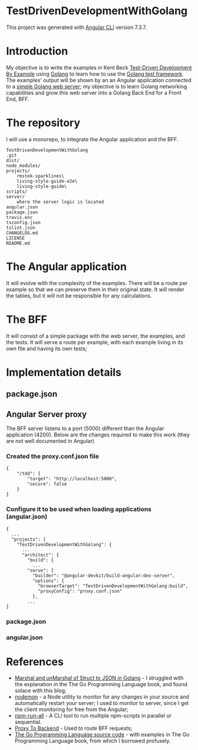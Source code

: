 # TestDrivenDevelopmentWithGolang
This project was generated with [Angular CLI](https://github.com/angular/angular-cli) version 7.3.7.

# Introduction
My objective is to write the examples in Kent Beck [Test-Driven Development By Example](https://www.eecs.yorku.ca/course_archive/2003-04/W/3311/sectionM/case_studies/money/KentBeck_TDD_byexample.pdf) using [Golang](https://golang.org/project/) to learn how to use the [Golang test framework](https://golang.org/pkg/testing/). The examples’ output will be shown by an an Angular application connected to a [simple Golang web server](https://github.com/enricofoltran/simple-go-server); my objective  is to learn Golang networking capabilities and grow this web server into a Golang Back End for a Front End, BFF.

# The repository
I will use a monorepo, to integrate the Angular application and the BFF.
````
TestDrivenDevelopmentWithGolang
.git
dist/
node_modules/
projects/
    rmstek-sparklines\
    living-style-guide-e2e\
    living-style-guide\
scripts/
server/
    where the server logic is located
angular.json
package.json
travis.enc
tsconfig.json
tslint.json
CHANGELOG.md
LICENSE
README.md
````
# The Angular application
It will evolve with the complexity of the examples.  There will be a route per example so that we can preserve them in their original state. It will render the tables, but it will not be responsible for any calculations.

# The BFF
It will consist of a simple package with the web server, the examples, and the tests. It will serve a route per example, with each example living in its own file and having its own tests;

# Implementation details
## package.json
## Angular Server proxy
The BFF server listens to a port (5000) different than the Angular application (4200). Below are the changes required to make this work (they are not well documented in Angular)
### Created the proxy.conf.json file
````
{
    "/tdd": {
        "target": "http://localhost:5000",
        "secure": false
    }
}
````
### Configure it to be used when loading applications (angular.json)
````
{
  ...
  "projects": {
    "TestDrivenDevelopmentWithGolang": {
      ...
      "architect": {
        "build": {
          ...
        "serve": {
          "builder": "@angular-devkit/build-angular:dev-server",
          "options": {
            "browserTarget": "TestDrivenDevelopmentWithGolang:build",
            "proxyConfig": "proxy.conf.json"
          },
        ...
}
````

### package.json
### angular.json

# References
- [Marshal and unMarshal of Struct to JSON in Golang](https://www.restapiexample.com/golang-tutorial/marshal-and-unmarshal-of-struct-data-using-golang/) - I struggled with the explanation in the The Go Programming Language book, and found solace with this blog;
- [nodemon](https://nodemon.io/) - a Node utility to monitor for any changes in your source and automatically restart your server; I used to monitor to server, since I get the client monitoring for free from the Angular;  
- [npm-run-all](https://www.npmjs.com/package/npm-run-all) - A CLI tool to run multiple npm-scripts in parallel or sequential.
- [Proxy To Backend](https://github.com/angular/angular-cli/wiki/stories-proxy) - Used to route BFF requests;
- [The Go Programming Language source code](https://github.com/adonovan/gopl.io) - with examples in The Go Programming Language book, from which I borrowed profusely.
